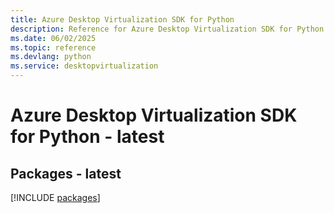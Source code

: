 ```yaml
---
title: Azure Desktop Virtualization SDK for Python
description: Reference for Azure Desktop Virtualization SDK for Python
ms.date: 06/02/2025
ms.topic: reference
ms.devlang: python
ms.service: desktopvirtualization
---
```

# Azure Desktop Virtualization SDK for Python - latest
## Packages - latest
[!INCLUDE [packages](desktop-virtualization-index.md)]